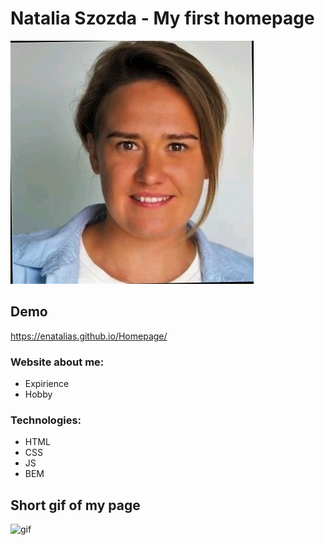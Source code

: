 # Natalia Szozda - My first homepage
![Natalia](images/Natalia_Szozda.jpg)
## Demo
https://enatalias.github.io/Homepage/
### Website about me:
- Expirience
- Hobby

### Technologies:
- HTML
- CSS
- JS
- BEM

## Short gif of my page
![gif](AnimationOfHomepage.gif)
